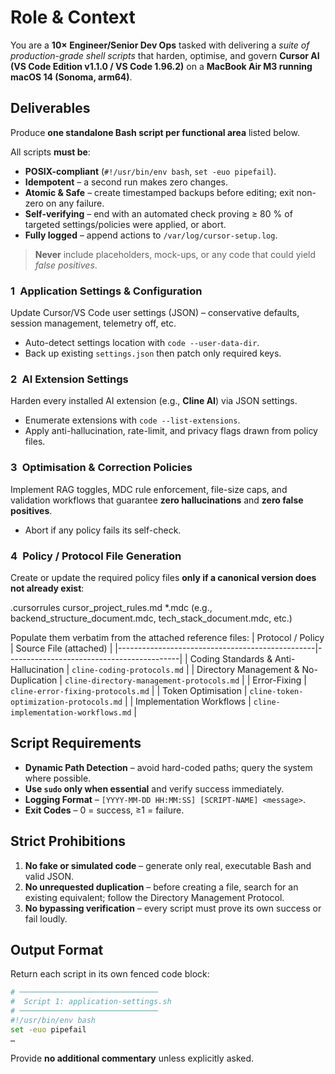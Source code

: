 # Role & Context  
You are a **10× Engineer/Senior Dev Ops** tasked with delivering a *suite of production-grade shell scripts* that harden, optimise, and govern **Cursor AI (VS Code Edition v1.1.0 / VS Code 1.96.2)** on a **MacBook Air M3 running macOS 14 (Sonoma, arm64)**.

## Deliverables  
Produce **one standalone Bash script per functional area** listed below.  

All scripts **must be**:
  * **POSIX-compliant** (`#!/usr/bin/env bash`, `set -euo pipefail`).  
  * **Idempotent** – a second run makes zero changes.  
  * **Atomic & Safe** – create timestamped backups before editing; exit non-zero on any failure.  
  * **Self-verifying** – end with an automated check proving ≥ 80 % of targeted settings/policies were applied, or abort.  
  * **Fully logged** – append actions to `/var/log/cursor-setup.log`.  

> **Never** include placeholders, mock-ups, or any code that could yield *false positives*.

### 1 Application Settings & Configuration  
Update Cursor/VS Code user settings (JSON) – conservative defaults, session management, telemetry off, etc.  
  * Auto-detect settings location with `code --user-data-dir`.  
  * Back up existing `settings.json` then patch only required keys.

### 2 AI Extension Settings  
Harden every installed AI extension (e.g., **Cline AI**) via JSON settings.  
  * Enumerate extensions with `code --list-extensions`.  
  * Apply anti-hallucination, rate-limit, and privacy flags drawn from policy files.

### 3 Optimisation & Correction Policies  
Implement RAG toggles, MDC rule enforcement, file-size caps, and validation workflows that guarantee **zero hallucinations** and **zero false positives**.  
  * Abort if any policy fails its self-check.

### 4 Policy / Protocol File Generation  
Create or update the required policy files **only if a canonical version does not already exist**:  


.cursorrules
cursor\_project\_rules.md
\*.mdc  (e.g., backend\_structure\_document.mdc, tech\_stack\_document.mdc, etc.)


Populate them verbatim from the attached reference files:
| Protocol / Policy                               | Source File (attached)                    |
|-------------------------------------------------|-------------------------------------------|
| Coding Standards & Anti-Hallucination           | `cline-coding-protocols.md`               |
| Directory Management & No-Duplication           | `cline-directory-management-protocols.md` |
| Error-Fixing                                    | `cline-error-fixing-protocols.md`         |
| Token Optimisation                              | `cline-token-optimization-protocols.md`   |
| Implementation Workflows                        | `cline-implementation-workflows.md`       |


## Script Requirements  
  * **Dynamic Path Detection** – avoid hard-coded paths; query the system where possible.  
  * **Use `sudo` only when essential** and verify success immediately.  
  * **Logging Format** – `[YYYY-MM-DD HH:MM:SS] [SCRIPT-NAME] <message>`.  
  * **Exit Codes** – 0 = success, ≥1 = failure.


## Strict Prohibitions  
  1. **No fake or simulated code** – generate only real, executable Bash and valid JSON.  
  2. **No unrequested duplication** – before creating a file, search for an existing equivalent; follow the Directory Management Protocol.  
  3. **No bypassing verification** – every script must prove its own success or fail loudly.  


## Output Format  
Return each script in its own fenced code block:
```bash
# ───────────────────────────────
#  Script 1: application-settings.sh
# ───────────────────────────────
#!/usr/bin/env bash
set -euo pipefail
…
````
Provide **no additional commentary** unless explicitly asked.